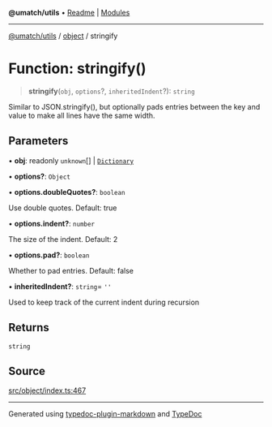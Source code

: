 **@umatch/utils** • [Readme](../../index.md) \| [Modules](../../modules.md)

***

[@umatch/utils](../../modules.md) / [object](../index.md) / stringify

# Function: stringify()

> **stringify**(`obj`, `options`?, `inheritedIndent`?): `string`

Similar to JSON.stringify(), but optionally pads entries between
the key and value to make all lines have the same width.

## Parameters

• **obj**: readonly `unknown`[] \| [`Dictionary`](../../index/type-aliases/Dictionary.md)

• **options?**: `Object`

• **options\.doubleQuotes?**: `boolean`

Use double quotes. Default: true

• **options\.indent?**: `number`

The size of the indent. Default: 2

• **options\.pad?**: `boolean`

Whether to pad entries. Default: false

• **inheritedIndent?**: `string`= `''`

Used to keep track of the current indent during recursion

## Returns

`string`

## Source

[src/object/index.ts:467](https://github.com/umatch-oficial/utils/blob/f37b7e4/src/object/index.ts#L467)

***

Generated using [typedoc-plugin-markdown](https://www.npmjs.com/package/typedoc-plugin-markdown) and [TypeDoc](https://typedoc.org/)
